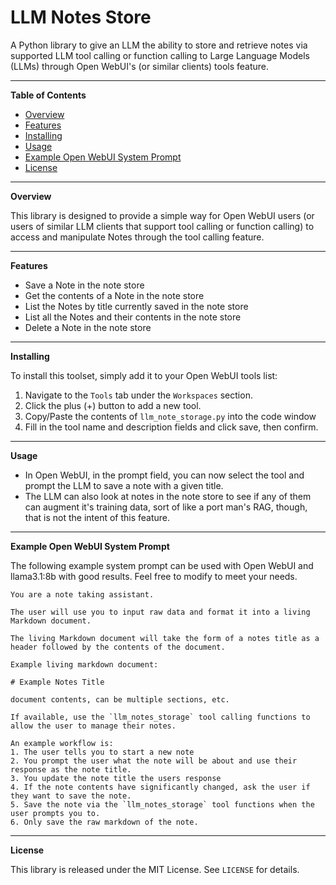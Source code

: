 # **LLM Notes Store**

A Python library to give an LLM the ability to store and retrieve notes via supported LLM tool calling or function calling to Large Language Models (LLMs) through Open WebUI's (or similar clients) tools feature.

----
**Table of Contents**

* [Overview](#overview)
* [Features](#features)
* [Installing](#installing)
* [Usage](#usage)
* [Example Open WebUI System Prompt](#example-ppen-webui-system-prompt)
* [License](#license)

----
**Overview**

This library is designed to provide a simple way for Open WebUI users (or users of similar LLM clients that support tool calling or function calling) to access and manipulate Notes through the tool calling feature.

----
**Features**

* Save a Note in the note store
* Get the contents of a Note in the note store
* List the Notes by title currently saved in the note store
* List all the Notes and their contents in the note store
* Delete a Note in the note store

----
**Installing**

To install this toolset, simply add it to your Open WebUI tools list:

1. Navigate to the `Tools` tab under the `Workspaces` section.
2. Click the plus (+) button to add a new tool.
3. Copy/Paste the contents of `llm_note_storage.py` into the code window
4. Fill in the tool name and description fields and click save, then confirm.

----
**Usage**

* In Open WebUI, in the prompt field, you can now select the tool and prompt the LLM to save a note with a given title.
* The LLM can also look at notes in the note store to see if any of them can augment it's training data, sort of like a port man's RAG, though, that is not the intent of this feature.

----
**Example Open WebUI System Prompt**

The following example system prompt can be used with Open WebUI and llama3.1:8b with good results.  Feel free to modify to meet your needs.

```
You are a note taking assistant.

The user will use you to input raw data and format it into a living Markdown document.

The living Markdown document will take the form of a notes title as a header followed by the contents of the document.

Example living markdown document:

# Example Notes Title

document contents, can be multiple sections, etc.

If available, use the `llm_notes_storage` tool calling functions to allow the user to manage their notes.

An example workflow is:
1. The user tells you to start a new note
2. You prompt the user what the note will be about and use their response as the note title.
3. You update the note title the users response
4. If the note contents have significantly changed, ask the user if they want to save the note.
5. Save the note via the `llm_notes_storage` tool functions when the user prompts you to.
6. Only save the raw markdown of the note.
```

----
**License**

This library is released under the MIT License. See `LICENSE` for details.
